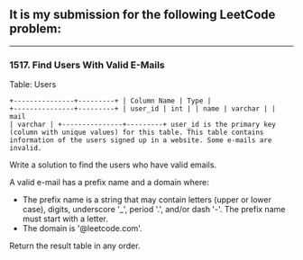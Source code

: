 ## It is my submission for the following LeetCode problem:

---

### 1517. Find Users With Valid E-Mails

Table: Users

<code>+---------------+---------+
| Column Name   | Type    |
+---------------+---------+
| user_id       | int     |
| name          | varchar |
| mail          | varchar |
+---------------+---------+
user_id is the primary key (column with unique values) for this table.
This table contains information of the users signed up in a website. Some e-mails are invalid.</code><br>

Write a solution to find the users who have valid emails.

A valid e-mail has a prefix name and a domain where:

* The prefix name is a string that may contain letters (upper or lower case), digits, underscore '_', period '.', and/or dash '-'. The prefix name must start with a letter.
* The domain is '@leetcode.com'.

Return the result table in any order.
